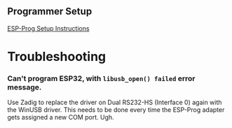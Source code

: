 ## Programmer Setup
[ESP-Prog Setup Instructions](https://docs.platformio.org/en/latest/plus/debug-tools/esp-prog.html)

# Troubleshooting
### Can't program ESP32, with `libusb_open() failed` error message.
Use Zadig to replace the driver on Dual RS232-HS (Interface 0) again with the WinUSB driver. This needs to be done every time the ESP-Prog adapter gets assigned a new COM port. Ugh.